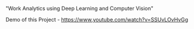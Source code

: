 "Work Analytics using Deep Learning and Computer Vision"

Demo of this Project - https://www.youtube.com/watch?v=SSUvLOvHvGg
